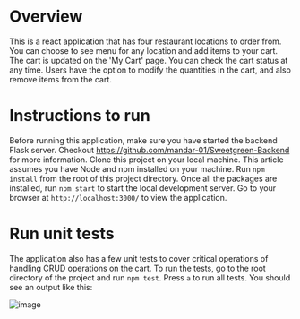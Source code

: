 # Overview
This is a react application that has four restaurant locations to order from. You can choose to see menu for any location and add items to your cart. The cart is updated on the 'My Cart' page. You can check the cart status at any time. Users have the option to modify the quantities in the cart, and also remove items from the cart.

# Instructions to run

Before running this application, make sure you have started the backend Flask server. Checkout https://github.com/mandar-01/Sweetgreen-Backend for more information. Clone this project on your local machine. This article assumes you have Node and npm installed on your machine. Run `npm install` from the root of this project directory. Once all the packages are installed, run `npm start` to start the local development server. Go to your browser at `http://localhost:3000/` to view the application.

# Run unit tests

The application also has a few unit tests to cover critical operations of handling CRUD operations on the cart. To run the tests, go to the root directory of the project and run `npm test`. Press `a` to run all tests. You should see an output like this:

![image](https://github.com/mandar-01/Sweetgreen-Frontend/assets/22301384/f6459a5c-90fc-442e-bdc9-76eb635a26ca)
